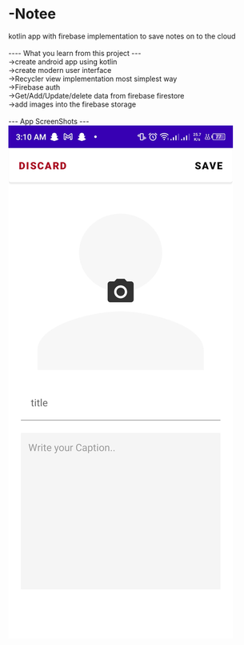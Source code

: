 # -Notee
kotlin app with firebase implementation to save notes on to the cloud <br/>
<br/>
---- What you learn from this project --- <br/>
->create android app using kotlin <br/>
->create modern user interface <br/>
->Recycler view implementation most simplest way <br/>
->Firebase auth <br/>
->Get/Add/Update/delete data from firebase firestore <br/>
->add images into the firebase storage <br/>
 <br/>
--- App ScreenShots --- <br/>
<img src="./ScreenShots/addNote.jpg"/>

